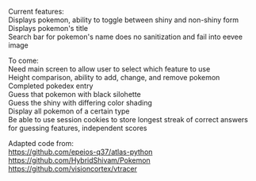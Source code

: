 Current features:  
Displays pokemon, ability to toggle between shiny and non-shiny form  
Displays pokemon's title  
Search bar for pokemon's name does no sanitization and fail into eevee image  
  
To come:  
Need main screen to allow user to select which feature to use  
Height comparison, ability to add, change, and remove pokemon  
Completed pokedex entry  
Guess that pokemon with black silohette  
Guess the shiny with differing color shading  
Display all pokemon of a certain type  
Be able to use session cookies to store longest streak of correct answers for guessing features, independent scores  

Adapted code from:  
https://github.com/epeios-q37/atlas-python  
https://github.com/HybridShivam/Pokemon  
https://github.com/visioncortex/vtracer  
